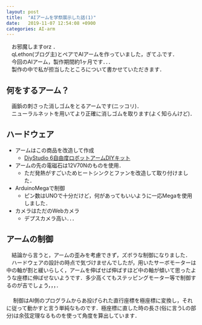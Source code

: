 ```yaml
---
layout: post
title:	"AIアームを学祭展示した話(1)"
date:	2019-11-07 12:54:08 +0900
categories:	AI-arm
---
```


　お邪魔しますorz  ．  
　qLethon(ブログ主)とペアでAIアームを作っていました，ぎてふです．  
　今回のAIアーム，製作期間約1ヶ月です．．．  
　製作の中で私が担当したところについて書かせていただきます．  

## 何をするアーム？
　画鋲の刺さった消しゴムをとるアームです(ニッコリ)．  
　ニューラルネットを用いてより正確に消しゴムを取ります(よく知らんけど)．
## ハードウェア
* アームはこの商品を改造して作成
	* [DiyStudio 6自由度ロボットアームDIYキット](https://www.amazon.co.jp/dp/B07M7TK6KR/ref=cm_sw_em_r_mt_dp_U_LK-WDbWEVXE9M)
* アームの先の電磁石は12V70Nのものを使用． 
	* ただ発熱がすごいためヒートシンクとファンを改造して取り付けました．
* ArduinoMegaで制御
	* ピン数はUNOで十分だけど，何があってもいいように一応Megaを使用しました．
* カメラはただのWebカメラ
	* デプスカメラ高い．．．
  
## アームの制御
　結論から言うと，アームの歪みを考慮できず，ズボラな制御になりました．  
　ハードウェアの設計の時点で気づけませんでしたが，用いたサーボモーターは中の軸が割と緩いらしく，アームを伸ばせば伸ばすほど中の軸が傾いて思ったような座標に伸ばせないようです．多少高くてもステッピングモーター等で制御するのが吉でしょう，，，．  
　  
　 制御はAI側のプログラムからあ投げられた直行座標を極座標に変換し，それに従って動かすと言う単純なものです．極座標に直した時の長さ(俗に言うLの部分)は余弦定理なるものを使って角度を算出しています．
